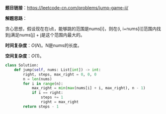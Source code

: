 **题目链接**：https://leetcode-cn.com/problems/jump-game-ii/

**解题思路**：

贪心思想，假设现在在i点，能够跳的范围是nums[i]，则在(i, i+nums[i]]范围内找到j满足nums[j] + j是这个范围内最大的。

**时间复杂度**：$O(N)$。N是nums的长度。

**空间复杂度**：$O(1)$。

```python
class Solution:
    def jump(self, nums: List[int]) -> int:
        right, steps, max_right = 0, 0, 0
        n = len(nums)
        for i in range(n):
            max_right = min(max(nums[i] + i, max_right), n - 1)
            if i == right:
                steps += 1
                right = max_right
        return steps - 1
```



